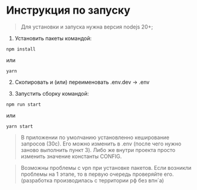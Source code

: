 # Инструкция по запуску

> Для установки и запуска нужна версия nodejs 20+;

1. Установить пакеты командой:

```
npm install
```

или

```
yarn
```

2. Скопировать и (или) переименовать .env.dev -> .env

3. Запустить сборку командой:

```
npm run start
```

или

```
yarn start
```

> В приложении по умолчанию установленно кеширование запросов (30с). Его можно изменить в .env (после чего нужно заново выполнить пункт 3). Либо же внутри проекта просто изменить значение константы CONFIG.

> Возможны проблемы с vpn при установке пакетов. Если возникли проблемы на 1 этапе, то в первую очередь проверяйте его. (разработка производилась с территории рф без впн`а)
